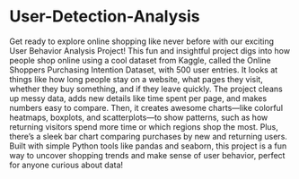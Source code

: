 # User-Detection-Analysis

Get ready to explore online shopping like never before with our exciting User Behavior Analysis Project! This fun and insightful project digs into how people shop online using a cool dataset from Kaggle, called the Online Shoppers Purchasing Intention Dataset, with 500 user entries. It looks at things like how long people stay on a website, what pages they visit, whether they buy something, and if they leave quickly. The project cleans up messy data, adds new details like time spent per page, and makes numbers easy to compare. Then, it creates awesome charts—like colorful heatmaps, boxplots, and scatterplots—to show patterns, such as how returning visitors spend more time or which regions shop the most. Plus, there’s a sleek bar chart comparing purchases by new and returning users. Built with simple Python tools like pandas and seaborn, this project is a fun way to uncover shopping trends and make sense of user behavior, perfect for anyone curious about data!
